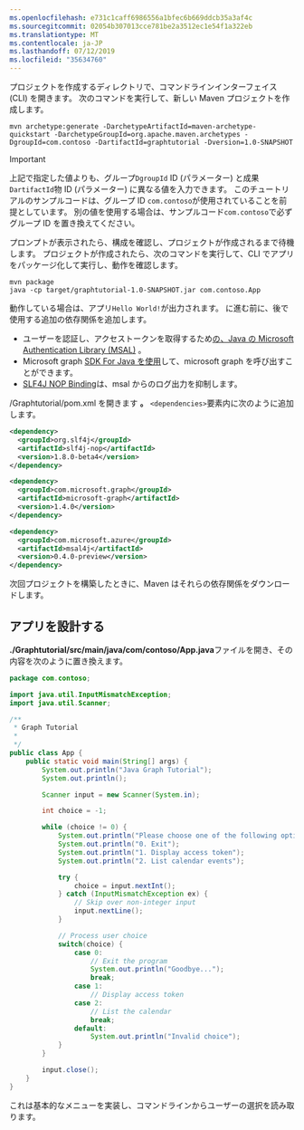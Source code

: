 ```yaml
---
ms.openlocfilehash: e731c1caff6986556a1bfec6b669ddcb35a3af4c
ms.sourcegitcommit: 02054b307013cce781be2a3512ec1e54f1a322eb
ms.translationtype: MT
ms.contentlocale: ja-JP
ms.lasthandoff: 07/12/2019
ms.locfileid: "35634760"
---
```

<!-- markdownlint-disable MD002 MD041 -->

プロジェクトを作成するディレクトリで、コマンドラインインターフェイス (CLI) を開きます。 次のコマンドを実行して、新しい Maven プロジェクトを作成します。

```Shell
mvn archetype:generate -DarchetypeArtifactId=maven-archetype-quickstart -DarchetypeGroupId=org.apache.maven.archetypes -DgroupId=com.contoso -DartifactId=graphtutorial -Dversion=1.0-SNAPSHOT
```

> [!IMPORTANT]
> 上記で指定した値よりも、グループ`DgroupId` ID (パラメーター) と成果`DartifactId`物 ID (パラメーター) に異なる値を入力できます。 このチュートリアルのサンプルコードは、グループ ID `com.contoso`が使用されていることを前提としています。 別の値を使用する場合は、サンプルコード`com.contoso`で必ずグループ ID を置き換えてください。

プロンプトが表示されたら、構成を確認し、プロジェクトが作成されるまで待機します。 プロジェクトが作成されたら、次のコマンドを実行して、CLI でアプリをパッケージ化して実行し、動作を確認します。

```Shell
mvn package
java -cp target/graphtutorial-1.0-SNAPSHOT.jar com.contoso.App
```

動作している場合は、アプリ`Hello World!`が出力されます。 に進む前に、後で使用する追加の依存関係を追加します。

- ユーザーを認証し、アクセストークンを取得するため[の、Java の Microsoft Authentication Library (MSAL)](https://github.com/AzureAD/microsoft-authentication-library-for-java) 。
- Microsoft graph [SDK For Java を使用](https://github.com/microsoftgraph/msgraph-sdk-java)して、microsoft graph を呼び出すことができます。
- [SLF4J NOP Binding](https://mvnrepository.com/artifact/org.slf4j/slf4j-nop)は、msal からのログ出力を抑制します。

/Graphtutorial/pom.xml を開きます **。** `<dependencies>`要素内に次のように追加します。

```xml
<dependency>
  <groupId>org.slf4j</groupId>
  <artifactId>slf4j-nop</artifactId>
  <version>1.8.0-beta4</version>
</dependency>

<dependency>
  <groupId>com.microsoft.graph</groupId>
  <artifactId>microsoft-graph</artifactId>
  <version>1.4.0</version>
</dependency>

<dependency>
  <groupId>com.microsoft.azure</groupId>
  <artifactId>msal4j</artifactId>
  <version>0.4.0-preview</version>
</dependency>
```

次回プロジェクトを構築したときに、Maven はそれらの依存関係をダウンロードします。

## <a name="design-the-app"></a>アプリを設計する

**./Graphtutorial/src/main/java/com/contoso/App.java**ファイルを開き、その内容を次のように置き換えます。

```java
package com.contoso;

import java.util.InputMismatchException;
import java.util.Scanner;

/**
 * Graph Tutorial
 *
 */
public class App {
    public static void main(String[] args) {
        System.out.println("Java Graph Tutorial");
        System.out.println();

        Scanner input = new Scanner(System.in);

        int choice = -1;

        while (choice != 0) {
            System.out.println("Please choose one of the following options:");
            System.out.println("0. Exit");
            System.out.println("1. Display access token");
            System.out.println("2. List calendar events");

            try {
                choice = input.nextInt();
            } catch (InputMismatchException ex) {
                // Skip over non-integer input
                input.nextLine();
            }

            // Process user choice
            switch(choice) {
                case 0:
                    // Exit the program
                    System.out.println("Goodbye...");
                    break;
                case 1:
                    // Display access token
                case 2:
                    // List the calendar
                    break;
                default:
                    System.out.println("Invalid choice");
            }
        }

        input.close();
    }
}
```

これは基本的なメニューを実装し、コマンドラインからユーザーの選択を読み取ります。
